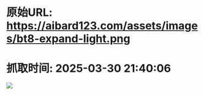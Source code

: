 # 原始URL: https://aibard123.com/assets/images/bt8-expand-light.png

# 抓取时间: 2025-03-30 21:40:06

![](https://aibard123.com/assets/images/bt8-expand-light.png)
